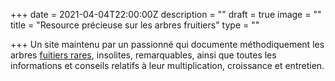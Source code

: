+++
date = 2021-04-04T22:00:00Z
description = ""
draft = true
image = ""
title = "Resource précieuse sur les arbres fruitiers"
type = ""

+++
Un site maintenu par un passionné qui documente méthodiquement les arbres [fuitiers rares](http://fruitiers-rares.info/ "Fruitiers Rares"), insolites, remarquables, ainsi que toutes les informations et conseils relatifs à leur multiplication, croissance et entretien.